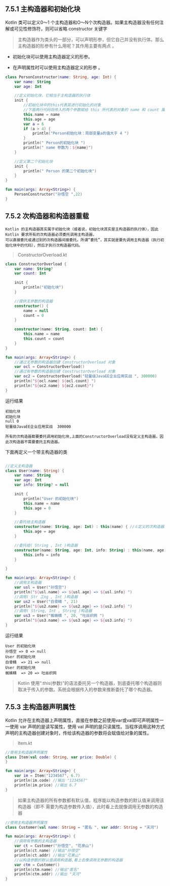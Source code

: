 ## 7.5.1 主构造器和初始化块
Kotlin 类可以定义0～1 个主构造器和O～N个次构造器。如果主构造器没有任何注解或可见性修饰符，则可以省略 constructor 关键字 

>主构造器作为类头的一部分，可以声明形参，但它自己并没有执行体。那么主构造器的形参有什么用呢？其作用主要有两点 。

* 初始化块可以使用主构造器定义的形参。

* 在声明属性时可以使用主构造器定义的形参 。
    
```kotlin
class PersonConstructor(name: String, age: Int) {
    var name: String
    var age: Int

    //定义初始化块，它相当于主构造器的执行体
    init {
        //初始化块中的this代表其进行初始化的对象
        //下面两行代码将传入的两个参数赋给 this 所代表的对象的 name 和 count 属性
        this.name = name
        this.age = age
        var a = 6
        if (a > 4) {
            println("Person初始化块：局部变量a的值大于 4 ")
        }
        println(" Person的初始化块 ")
        println(" name 参数为：${name}")
    }

    //定义第二个初始化块
    init {
        println(" Person 的第二个初始化块")
    }
}

fun main(args: Array<String>) {
    PersonConstructor("孙悟空 ",22)
}
```

## 7.5.2 次构造器和构造器重载

    Kotlin 的主构造器其实属于初始化块（或者说，初始化块其实是主构造器的执行体〉，因此 Kotlin 要求所有的次构造器必须委托调用主构造器，
    可以直接委托或通过别的次构造器间接委托。所谓“委托”，其实就是要先调用主构造器（执行初始化块中的代码），然后才执行次构造器代码。
    

>ConstructorOverload.kt

```kotlin
class ConstructorOverload {
    var name: String?
    var count: Int

    init {
        println("初始化块")
    }

    //提供无参数的构造器
    constructor() {
        name = null
        count = 0
    }

    constructor(name: String, count: Int) {
        this.name = name
        this.count = count
    }
}

fun main(args: Array<String>) {
    //通过无参数的构造器创建 ConstructorOverload 对象
    var ocl = ConstructorOverload()
    //通过有参数的构造器创建 ConstructorOverload 对象
    var oc2 = ConstructorOverload("轻量级JavaEE企业应用实战 ", 300000)
    println("${ocl.name} ${ocl.count} ")
    println("${oc2.name} ${oc2.count}")
}
```
运行结果
```text
初始化块
初始化块
null 0 
轻量级JavaEE企业应用实战  300000
```

    所有的次构造器都要委托调用初始化块,上面的ConstructorOverload没有定义主构造器，因此次构造器不需要委托主构造器。

下面再定义一个带主构造器的类

```kotlin

//定义主构造器
class User(name: String) {
    var name: String
    var age: Int
    var info: String? = null

    init {
        println("User 的初始化块")
        this.name = name
        this.age = 0
    }

    //委托给主构造器
    constructor(name: String, age: Int) : this(name) { //①定义的次构造器委托了主构造器
        this.age = age
    }

    //委托给( String , Int )构造器
    constructor(name: String, age: Int, info: String) : this(name, age) { //定义的次构造器委托了①号定义的次构造器，这样就间接委托了主构造器。
        this.info = info
    }

}

fun main(args: Array<String>) {
    //调用主构造器
    var usl = User("孙悟空")
    println("${usl.name} => ${usl.age} => ${usl.info} ")
    //调用( Str 工ng , Int )构造器
    var us2 = User("白骨精 ", 21)
    println("${us2.name} => ${us2.age} => ${us2.info} ")
    //调用( String, Int , String )构造器
    var us3 = User("蜘蛛精 ", 20, "吐丝织网 ")
    println("${us3.name} => ${us3.age} => ${us3.info} ")
}
```

运行结果

```text
User 的初始化块
孙悟空 => 0 => null 
User 的初始化块
白骨精  => 21 => null 
User 的初始化块
蜘蛛精  => 20 => 吐丝织网  
```

>Kotiin 使用“:this(参数)”的语法委托另一个构造器，到底委托哪个构造器则取决于传入的参数。系统会根据传入的参数来推断委托了哪个构造器。

## 7.5.3 主构造器声明属性

Kotlin 允许在主构造器上声明属性，直接在参数之前使用var或val即可声明属性一一使用 var 声明的是读写属性，使用 val 声明的是只读属性。当程序调用这种方式声明的主构造器创建对象时，传给该构造器的参数将会赋值给对象的属性。

>ltem.kt

```kotlin
//使用主构造器声明属性
class Item(val code: String, var price: Double) {
}

fun main(args: Array<String>) {
    var im = Item("1234567", 6.7)
    println(im.code) //输出 "1234567"
    println(im.price) //输出 6.7
}
```
>如果主构造器的所有参数都有默认值，程序能以构造参数的默认值来调用该构造器（即不 需要为构造参数传入值），此时看上去就像调用无参数的构造器

```kotlin
//使用主构造器声明属性
class Customer(val name: String = "匿名 ", var addr: String = "天河")

fun main(args: Array<String>) {
    //调用有参数的主构造器
    var ct = Customer("孙悟空", "花泉山")
    println(ct.name) //输出"孙悟空"
    println(ct.addr) //输出"花果山"
    //以构造参数的默认值调用构造器,看上去像调用无参数的构造器
    var ctm = Customer()
    println(ctm.name) //输出"匿名"
    println(ctm.addr) //输出 "天河"
}
```